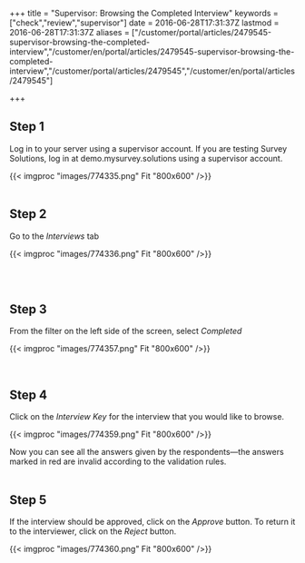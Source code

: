 ﻿+++
title = "Supervisor: Browsing the Completed Interview"
keywords = ["check","review","supervisor"]
date = 2016-06-28T17:31:37Z
lastmod = 2016-06-28T17:31:37Z
aliases = ["/customer/portal/articles/2479545-supervisor-browsing-the-completed-interview","/customer/en/portal/articles/2479545-supervisor-browsing-the-completed-interview","/customer/portal/articles/2479545","/customer/en/portal/articles/2479545"]

+++

Step 1
------

  
Log in to your server using a supervisor account. If you are testing
Survey Solutions, log in at demo.mysurvey.solutions using a supervisor
account.  
  
  
{{< imgproc "images/774335.png" Fit "800x600" />}}  
 

 Step 2
-------

  
Go to the *Interviews* tab  
  
{{< imgproc "images/774336.png" Fit "800x600" />}}  
   
  
 

 Step 3
-------

  
From the filter on the left side of the screen, select *Completed*  
  
  
{{< imgproc "images/774357.png" Fit "800x600" />}}  
  
 

 Step 4
-------

  
Click on the *Interview Key* for the interview that you would like to
browse.   
  
{{< imgproc "images/774359.png" Fit "800x600" />}}  
  
  
Now you can see all the answers given by the respondents—the answers
marked in red are invalid according to the validation rules.   
 

 Step 5
-------

  
If the interview should be approved, click on the *Approve* button. To
return it to the interviewer, click on the *Reject* button.  
  
  
{{< imgproc "images/774360.png" Fit "800x600" />}}
